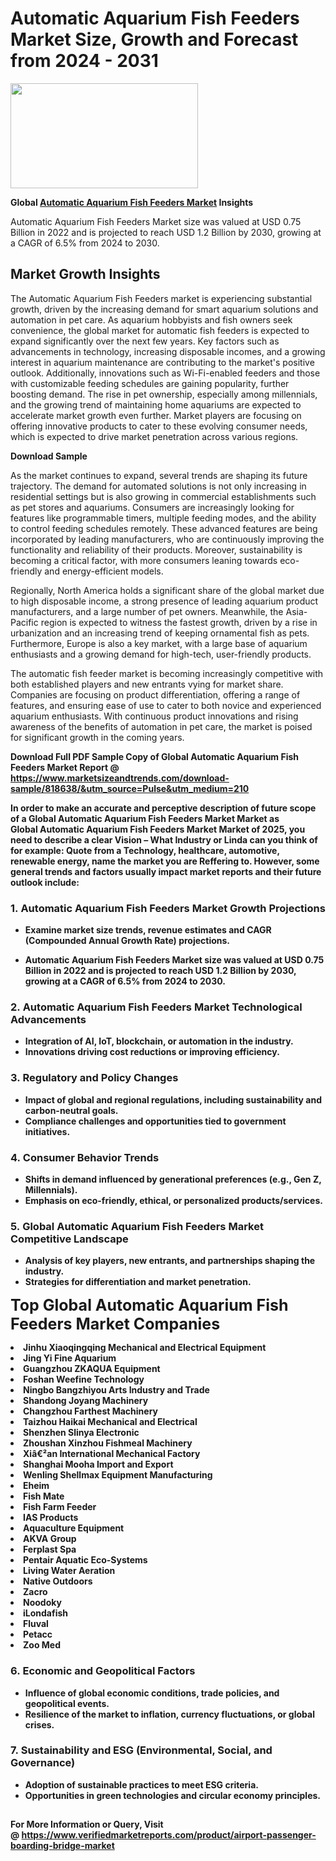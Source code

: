 <H1>Automatic Aquarium Fish Feeders Market Size, Growth and Forecast from 2024 - 2031</H1><img class="aligncenter size-medium wp-image-584254" src="https://thirdeyenews.in/wp-content/uploads/2024/09/Global-Market-Research-300x168.jpeg" alt="" width="300" height="168" /><p><strong>Global&nbsp;<a href="https://www.marketsizeandtrends.com/download-sample/818638/&amp;utm_source=Pulse&amp;utm_medium=210">Automatic Aquarium Fish Feeders Market</a> Insights</strong></p><p>Automatic Aquarium Fish Feeders Market size was valued at USD 0.75 Billion in 2022 and is projected to reach USD 1.2 Billion by 2030, growing at a CAGR of 6.5% from 2024 to 2030.</p><p><h2>Market Growth Insights</h2> <p>The Automatic Aquarium Fish Feeders market is experiencing substantial growth, driven by the increasing demand for smart aquarium solutions and automation in pet care. As aquarium hobbyists and fish owners seek convenience, the global market for automatic fish feeders is expected to expand significantly over the next few years. Key factors such as advancements in technology, increasing disposable incomes, and a growing interest in aquarium maintenance are contributing to the market's positive outlook. Additionally, innovations such as Wi-Fi-enabled feeders and those with customizable feeding schedules are gaining popularity, further boosting demand. The rise in pet ownership, especially among millennials, and the growing trend of maintaining home aquariums are expected to accelerate market growth even further. Market players are focusing on offering innovative products to cater to these evolving consumer needs, which is expected to drive market penetration across various regions.</p> <p><strong>Download Sample</strong></p> <p>As the market continues to expand, several trends are shaping its future trajectory. The demand for automated solutions is not only increasing in residential settings but is also growing in commercial establishments such as pet stores and aquariums. Consumers are increasingly looking for features like programmable timers, multiple feeding modes, and the ability to control feeding schedules remotely. These advanced features are being incorporated by leading manufacturers, who are continuously improving the functionality and reliability of their products. Moreover, sustainability is becoming a critical factor, with more consumers leaning towards eco-friendly and energy-efficient models.</p> <p>Regionally, North America holds a significant share of the global market due to high disposable income, a strong presence of leading aquarium product manufacturers, and a large number of pet owners. Meanwhile, the Asia-Pacific region is expected to witness the fastest growth, driven by a rise in urbanization and an increasing trend of keeping ornamental fish as pets. Furthermore, Europe is also a key market, with a large base of aquarium enthusiasts and a growing demand for high-tech, user-friendly products.</p> <p>The automatic fish feeder market is becoming increasingly competitive with both established players and new entrants vying for market share. Companies are focusing on product differentiation, offering a range of features, and ensuring ease of use to cater to both novice and experienced aquarium enthusiasts. With continuous product innovations and rising awareness of the benefits of automation in pet care, the market is poised for significant growth in the coming years.</p> <p><strong></p><p><span class=""><strong>Download Full PDF Sample Copy of Global Automatic Aquarium Fish Feeders Market Report</strong> @ <a href="https://www.marketsizeandtrends.com/download-sample/818638/&amp;utm_source=Pulse&amp;utm_medium=210" target="_blank">https://www.marketsizeandtrends.com/download-sample/818638/&amp;utm_source=Pulse&amp;utm_medium=210</a></span></p><p>In order to make an accurate and perceptive description of future scope of a Global&nbsp;Automatic Aquarium Fish Feeders Market Market as Global&nbsp;Automatic Aquarium Fish Feeders Market Market of 2025, you need to describe a clear Vision &ndash; What Industry or Linda can you think of for example: Quote from a Technology, healthcare, automotive, renewable energy, name the market you are Reffering to. However, some general trends and factors usually impact market reports and their future outlook include:</p><h3>1.&nbsp;<strong>Automatic Aquarium Fish Feeders Market Growth Projections</strong></h3><ul><li>Examine market size trends, revenue estimates and CAGR (Compounded Annual Growth Rate) projections.</li><li><p>Automatic Aquarium Fish Feeders Market size was valued at USD 0.75 Billion in 2022 and is projected to reach USD 1.2 Billion by 2030, growing at a CAGR of 6.5% from 2024 to 2030.</p></li></ul><h3>2.&nbsp;<strong>Automatic Aquarium Fish Feeders Market Technological Advancements</strong></h3><ul><li>Integration of AI, IoT, blockchain, or automation in the industry.</li><li>Innovations driving cost reductions or improving efficiency.</li></ul><h3>3.&nbsp;<strong>Regulatory and Policy Changes</strong></h3><ul><li>Impact of global and regional regulations, including sustainability and carbon-neutral goals.</li><li>Compliance challenges and opportunities tied to government initiatives.</li></ul><h3>4.&nbsp;<strong>Consumer Behavior Trends</strong></h3><ul><li>Shifts in demand influenced by generational preferences (e.g., Gen Z, Millennials).</li><li>Emphasis on eco-friendly, ethical, or personalized products/services.</li></ul><h3>5.&nbsp;<strong>Global Automatic Aquarium Fish Feeders Market Competitive Landscape</strong></h3><ul><li>Analysis of key players, new entrants, and partnerships shaping the industry.</li><li>Strategies for differentiation and market penetration.</li></ul><p data-pm-slice="1 1 []"><span style="color: inherit; font-family: inherit; font-size: 25px;">Top Global Automatic Aquarium Fish Feeders Market Companies</span></p><div class="" data-test-id=""><p><li>Jinhu Xiaoqingqing Mechanical and Electrical Equipment</li><li> Jing Yi Fine Aquarium</li><li> Guangzhou ZKAQUA Equipment</li><li> Foshan Weefine Technology</li><li> Ningbo Bangzhiyou Arts Industry and Trade</li><li> Shandong Joyang Machinery</li><li> Changzhou Farthest Machinery</li><li> Taizhou Haikai Mechanical and Electrical</li><li> Shenzhen Slinya Electronic</li><li> Zhoushan Xinzhou Fishmeal Machinery</li><li> Xiâ€²an International Mechanical Factory</li><li> Shanghai Mooha Import and Export</li><li> Wenling Shellmax Equipment Manufacturing</li><li> Eheim</li><li> Fish Mate</li><li> Fish Farm Feeder</li><li> IAS Products</li><li> Aquaculture Equipment</li><li> AKVA Group</li><li> Ferplast Spa</li><li> Pentair Aquatic Eco-Systems</li><li> Living Water Aeration</li><li> Native Outdoors</li><li> Zacro</li><li> Noodoky</li><li> iLondafish</li><li> Fluval</li><li> Petacc</li><li> Zoo Med</li></p></div><h3>6.&nbsp;<strong>Economic and Geopolitical Factors</strong></h3><ul><li>Influence of global economic conditions, trade policies, and geopolitical events.</li><li>Resilience of the market to inflation, currency fluctuations, or global crises.</li></ul><h3>7.&nbsp;<strong>Sustainability and ESG (Environmental, Social, and Governance)</strong></h3><ul><li>Adoption of sustainable practices to meet ESG criteria.</li><li>Opportunities in green technologies and circular economy principles.</li></ul><h2><strong style="font-size: 14px;">For More Information or Query, Visit @&nbsp;</strong><a style="background-color: #ffffff; font-size: 14px;" href="https://www.marketsizeandtrends.com/report/automatic-aquarium-fish-feeders-market/" target="_blank">https://www.verifiedmarketreports.com/product/airport-passenger-boarding-bridge-market</a></h2>
